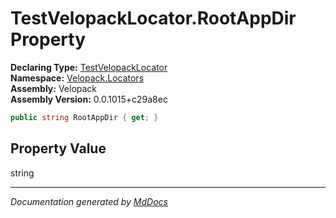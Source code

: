 ﻿<!--  
  <auto-generated>   
    The contents of this file were generated by a tool.  
    Changes to this file may be list if the file is regenerated  
  </auto-generated>   
-->

# TestVelopackLocator.RootAppDir Property

**Declaring Type:** [TestVelopackLocator](../index.md)  
**Namespace:** [Velopack.Locators](../../index.md)  
**Assembly:** Velopack  
**Assembly Version:** 0.0.1015+c29a8ec

```csharp
public string RootAppDir { get; }
```

## Property Value

string

___

*Documentation generated by [MdDocs](https://github.com/ap0llo/mddocs)*
